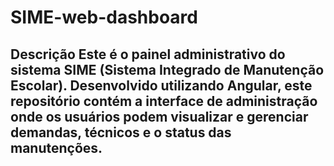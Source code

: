 # SIME-web-dashboard
## Descrição Este é o painel administrativo do sistema **SIME (Sistema Integrado de Manutenção Escolar)**. Desenvolvido utilizando **Angular**, este repositório contém a interface de administração onde os usuários podem visualizar e gerenciar demandas, técnicos e o status das manutenções.
